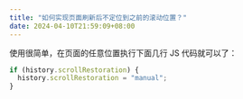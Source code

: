 ```yaml
---
title: "如何实现页面刷新后不定位到之前的滚动位置？"
date: 2024-04-10T21:59:09+08:00
---
```


使用很简单，在页面的任意位置执行下面几行 JS 代码就可以了：

```js
if (history.scrollRestoration) {
  history.scrollRestoration = "manual";
}
```
